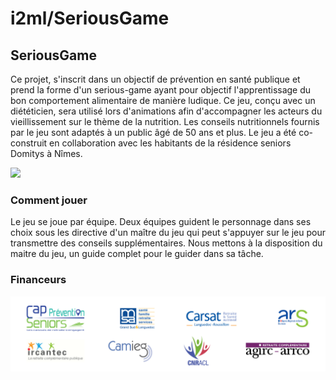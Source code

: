 # i2ml/SeriousGame

## SeriousGame

Ce projet, s'inscrit dans un objectif de prévention en santé publique et prend la forme d'un serious-game ayant pour objectif l'apprentissage du bon comportement alimentaire de manière ludique. Ce jeu, conçu avec un diététicien, sera utilisé lors d'animations afin d'accompagner les acteurs du vieillissement sur le thème de la nutrition. Les conseils nutritionnels fournis par le jeu sont adaptés à un public âgé de 50 ans et plus. Le jeu a été co-construit en collaboration avec les habitants de la résidence seniors Domitys à Nîmes.

[![](https://camo.githubusercontent.com/ff2a352fd5b45bf2431e66e8cb52a7de43d56618/68747470733a2f2f696d672e736869656c64732e696f2f6769746875622f73746172732f69326d6c2f536572696f757347616d652e7376673f6c6162656c3d5374617273267374796c653d736f6369616c)](https://github.com/i2ml/SeriousGame)

### Comment jouer

Le jeu se joue par équipe. Deux équipes guident le personnage dans ses choix sous les directive d'un maître du jeu qui peut s'appuyer sur le jeu pour transmettre des conseils supplémentaires. Nous mettons à la disposition du maitre du jeu, un guide complet pour le guider dans sa tâche.

### Financeurs

![](.gitbook/assets/logos.jpg)

